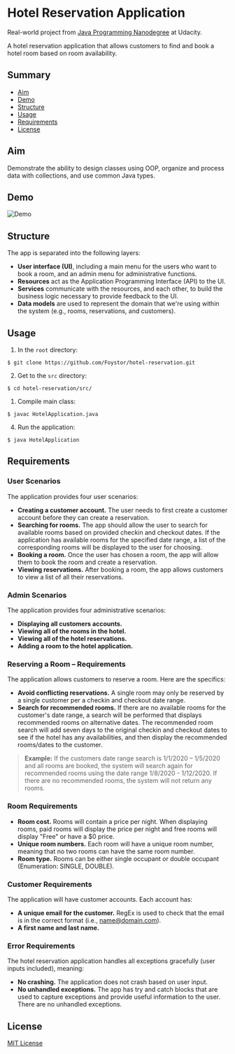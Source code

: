 # Hotel Reservation Application

Real-world project from [Java Programming Nanodegree](https://www.udacity.com/course/java-programming-nanodegree--nd079) at Udacity.

A hotel reservation application that allows customers to find and book a hotel room based on room availability.

## Summary

- [Aim](#aim)
- [Demo](#demo)
- [Structure](#structure)
- [Usage](#usage)
- [Requirements](#requirements)
- [License](#license)

## Aim
Demonstrate the ability to design classes using OOP, organize and process data with collections, and use common Java types.

## Demo

![Demo](demo/demo.gif)

## Structure

The app is separated into the following layers:

- **User interface (UI)**, including a main menu for the users who want to book a room, and an admin menu for administrative functions.
- **Resources** act as the Application Programming Interface (API) to the UI.
- **Services** communicate with the resources, and each other, to build the business logic necessary to provide feedback to the UI.
- **Data models** are used to represent the domain that we're using within the system (e.g., rooms, reservations, and customers).

## Usage

1. In the ```root``` directory:
```
$ git clone https://github.com/Foystor/hotel-reservation.git
```
2. Get to the ```src``` directory:
```
$ cd hotel-reservation/src/
```
1. Compile main class:
```
$ javac HotelApplication.java
```
4. Run the application:
```
$ java HotelApplication
```

## Requirements

### User Scenarios

The application provides four user scenarios:

- **Creating a customer account.** The user needs to first create a customer account before they can create a reservation.
- **Searching for rooms.** The app should allow the user to search for available rooms based on provided checkin and checkout dates. If the application has available rooms for the specified date range, a list of the corresponding rooms will be displayed to the user for choosing.
- **Booking a room.** Once the user has chosen a room, the app will allow them to book the room and create a reservation.
- **Viewing reservations.** After booking a room, the app allows customers to view a list of all their reservations.

### Admin Scenarios

The application provides four administrative scenarios:

- **Displaying all customers accounts.**
- **Viewing all of the rooms in the hotel.**
- **Viewing all of the hotel reservations.**
- **Adding a room to the hotel application.**

### Reserving a Room – Requirements

The application allows customers to reserve a room. Here are the specifics:

- **Avoid conflicting reservations.** A single room may only be reserved by a single customer per a checkin and checkout date range.
- **Search for recommended rooms.** If there are no available rooms for the customer's date range, a search will be performed that displays recommended rooms on alternative dates. The recommended room search will add seven days to the original checkin and checkout dates to see if the hotel has any availabilities, and then display the recommended rooms/dates to the customer.

> **Example:** If the customers date range search is 1/1/2020 – 1/5/2020 and all rooms are booked, the system will search again for recommended rooms using the date range 1/8/2020 - 1/12/2020. If there are no recommended rooms, the system will not return any rooms.

### Room Requirements

- **Room cost.** Rooms will contain a price per night. When displaying rooms, paid rooms will display the price per night and free rooms will display "Free" or have a $0 price.
- **Unique room numbers.** Each room will have a unique room number, meaning that no two rooms can have the same room number.
- **Room type.** Rooms can be either single occupant or double occupant (Enumeration: SINGLE, DOUBLE).

### Customer Requirements

The application will have customer accounts. Each account has:

- **A unique email for the customer.** RegEx is used to check that the email is in the correct format (i.e., name@domain.com).
- **A first name and last name.**

### Error Requirements

The hotel reservation application handles all exceptions gracefully (user inputs included), meaning:

- **No crashing.** The application does not crash based on user input.
- **No unhandled exceptions.** The app has try and catch blocks that are used to capture exceptions and provide useful information to the user. There are no unhandled exceptions.

## License

[MIT License](LICENSE)